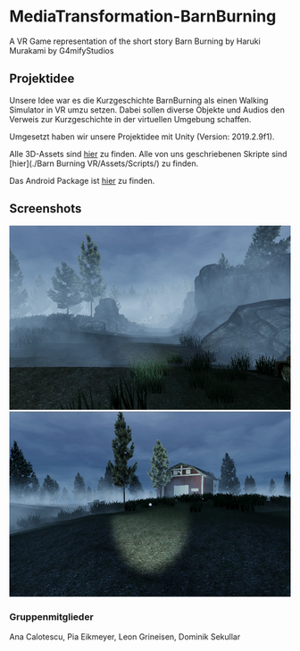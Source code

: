 # MediaTransformation-BarnBurning
A VR Game representation of the short story Barn Burning by Haruki Murakami by G4mifyStudios

## Projektidee
Unsere Idee war es die Kurzgeschichte BarnBurning als einen Walking Simulator in VR umzu setzen.
Dabei sollen diverse Objekte und Audios den Verweis zur Kurzgeschichte in der virtuellen Umgebung schaffen.

Umgesetzt haben wir unsere Projektidee mit Unity (Version: 2019.2.9f1).

Alle 3D-Assets sind [hier](./Barn%20Burning%20VR/Assets/Models/) zu finden.
Alle von uns geschriebenen Skripte sind [hier](./Barn Burning VR/Assets/Scripts/) zu finden.

Das Android Package ist [hier](./APK/) zu finden.

## Screenshots

![Start of the Game](./Screenshots/Start.png)
![Barn 1 ingame](./Screenshots/Barn1.png)

### Gruppenmitglieder
Ana Calotescu, Pia Eikmeyer, Leon Grineisen, Dominik Sekullar